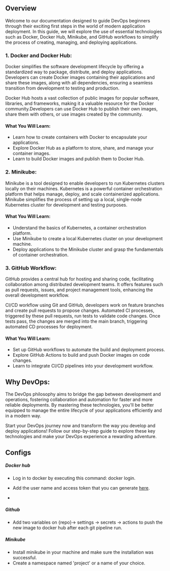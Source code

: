 ## Overview

Welcome to our documentation designed to guide DevOps beginners through their exciting first steps in the world of 
modern application deployment. In this guide, we will explore the use of essential technologies such as Docker, Docker Hub,
Minikube, and GitHub workflows to simplify the process of creating, managing, and deploying applications.


### 1. Docker and Docker Hub:

Docker simplifies the software development lifecycle by offering a standardized way to package, distribute, and deploy
applications. Developers can create Docker images containing their applications and share these images, along with all dependencies,
ensuring a seamless transition from development to testing and production. 

Docker Hub hosts a vast collection of public images for popular software, libraries, and frameworks, making it a valuable resource for
the Docker community.Developers can use Docker Hub to publish their own images, share them with others, or use images created by the community.

#### What You Will Learn:

- Learn how to create containers with Docker to encapsulate your applications.
- Explore Docker Hub as a platform to store, share, and manage your container images.
- Learn to build Docker images and publish them to Docker Hub.

### 2. Minikube:

Minikube is a tool designed to enable developers to run Kubernetes clusters locally on their machines. 
Kubernetes is a powerful container orchestration platform that helps manage, deploy, and scale containerized applications.
Minikube simplifies the process of setting up a local, single-node Kubernetes cluster for development and testing purposes.

#### What You Will Learn:

- Understand the basics of Kubernetes, a container orchestration platform.
- Use Minikube to create a local Kubernetes cluster on your development machine.
- Deploy applications to the Minikube cluster and grasp the fundamentals of container orchestration.

### 3. GitHub Workflow:

GitHub provides a central hub for hosting and sharing code, facilitating collaboration among distributed development teams.
It offers features such as pull requests, issues, and project management tools, enhancing the overall development workflow.

CI/CD workflow using Git and GitHub, developers work on feature branches and create pull requests to propose changes.
Automated CI processes, triggered by these pull requests, run tests to validate code changes. Once tests pass, the changes are
merged into the main branch, triggering automated CD processes for deployment.

#### What You Will Learn:

- Set up GitHub workflows to automate the build and deployment process.
- Explore GitHub Actions to build and push Docker images on code changes.
- Learn to integrate CI/CD pipelines into your development workflow.

## Why DevOps:
The DevOps philosophy aims to bridge the gap between development and operations, fostering collaboration and automation for 
faster and more reliable deployments. By mastering these technologies, you'll be better equipped to manage the entire lifecycle 
of your applications efficiently and in a modern way.

Start your DevOps journey now and transform the way you develop and deploy applications! Follow our step-by-step guide 
to explore these key technologies and make your DevOps experience a rewarding adventure.

## Configs

##### Docker hub

- Log in to docker by executing this command: docker login.
- Add the user name and access token that you can generate [here](https://hub.docker.com/settings/security).

- 
##### Github

- Add two variables on {repo}-> settings -> secrets -> actions to push the new image to docker hub after each git pipeline run.

##### Minikube

- Install minikube in your machine and make sure the installation was successful.
-  Create a namespace named 'project' or a name of your choice.
